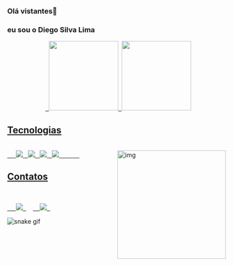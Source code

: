 ### Olá vistantes👋
### eu sou o Diego Silva Lima

<div align="center">  <a href="https://github.com/skliners">  <img height="160em" src="https://github-readme-stats.vercel.app/api?username=skliners&show_icons=true&theme=dracula&include_all_commits=true&count_private=true"/>  <img height="160em" src="https://github-readme-stats.vercel.app/api/top-langs/?username=skliners&layout=compact&langs_count=7&theme=dracula"/>
</div>

## Tecnologias

<div style="display: inline_block"><br>    
  <img src="https://img.icons8.com/color/48/000000/html-5--v1.png"/>  
  <img src="https://img.icons8.com/color/48/000000/css3.png"/>  
  <img src="https://img.icons8.com/color/48/000000/javascript--v1.png"/>  
  <img src="https://img.icons8.com/color/48/000000/c-sharp-logo.png"/> 
  <img align="right" alt="img" height="250" src="https://pin.it/2wODTUi"/>          
</div>

## Contatos

<div style="display: inline_block"><br>

  <a target="_blank" href="mailto:diego.1311lima@gmail.com">    <img src="https://img.icons8.com/color/48/000000/gmail--v1.png"/>  </a>    <a target="_blank" href="https://www.linkedin.com/in/alexandre-develop/">    <img src="https://img.icons8.com/color/48/000000/linkedin-circled--v1.png"/>  </a>  
</div>

![snake gif](https://github.com/skliners/skliners/blob/output/github-contribution-grid-snake.svg)


